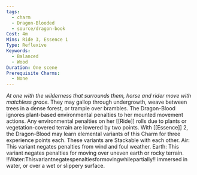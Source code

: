 ```yaml
---
tags:
  - charm
  - Dragon-Blooded
  - source/dragon-book
Cost: 4m
Mins: Ride 3, Essence 1
Type: Reflexive
Keywords:
  - Balanced
  - Wood
Duration: One scene
Prerequisite Charms:
  - None
---
```

*At one with the wilderness that surrounds them, horse and rider move with matchless grace.*
They may gallop through undergrowth, weave between trees in a dense forest, or trample over brambles. The Dragon-Blood ignores plant-based environmental penalties to her mounted movement actions. Any environmental penalties on her [[Ride]] rolls due to plants or vegetation-covered terrain are lowered by two points. With [[Essence]] 2, the Dragon-Blood may learn elemental variants of this Charm for three experience points each. These variants are Stackable with each other. Air: This variant negates penalties from wind and foul weather. Earth: This variant negates penalties for moving over uneven earth or rocky terrain. !!Water:Thisvariantnegatespenaltiesformovingwhilepartially!! immersed in water, or over a wet or slippery surface.